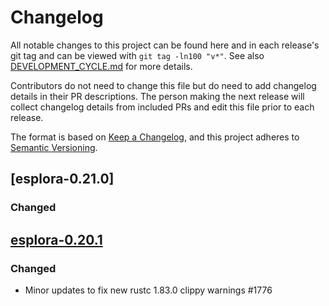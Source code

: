 # Changelog

All notable changes to this project can be found here and in each release's git tag and can be viewed with `git tag -ln100 "v*"`. See also [DEVELOPMENT_CYCLE.md](../../DEVELOPMENT_CYCLE.md) for more details.

Contributors do not need to change this file but do need to add changelog details in their PR descriptions. The person making the next release will collect changelog details from included PRs and edit this file prior to each release.

The format is based on [Keep a Changelog](https://keepachangelog.com/en/1.0.0/),
and this project adheres to [Semantic Versioning](https://semver.org/spec/v2.0.0.html).

## [esplora-0.21.0]

### Changed

<!-- TODO: (@leonardo) fill the CHANGELOG's prior to release -->

## [esplora-0.20.1]

### Changed

- Minor updates to fix new rustc 1.83.0 clippy warnings #1776

[esplora-0.20.1]: https://github.com/bitcoindevkit/bdk/releases/tag/esplora-0.20.1